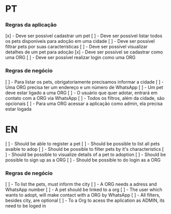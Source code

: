 
# PT

### Regras da aplicação

[x] - Deve ser possível cadastrar um pet 
[ ] - Deve ser possível listar todos os pets disponíveis para adoção em uma cidade
[ ] - Deve ser possível filtrar pets por suas características
[ ] - Deve ser possível visualizar detalhes de um pet para adoção
[x] - Deve ser possível se cadastrar como uma ORG
[ ] - Deve ser possível realizar login como uma ORG

### Regras de negócio

[ ] - Para listar os pets, obrigatoriamente precisamos informar a cidade
[ ] - Uma ORG precisa ter um endereço e um número de WhatsApp
[ ] - Um pet deve estar ligado a uma ORG
[ ] - O usuário que quer adotar, entrará em contato com a ORG via WhatsApp
[ ] - Todos os filtros, além da cidade, são opcionais
[ ] - Para uma ORG acessar a aplicação como admin, ela precisa estar logada

# EN

[ ] - Should be able to register a pet 
[ ] - Should be possible to list all pets avaible to adop
[ ] - Should be possible to filter pets by it's characteristics
[ ] - Should be possible to visualize details of a pet to adoption 
[ ] - Should be possible to sign up as a ORG 
[ ] - Should be possible to do login as a ORG

### Regras de negócio

[ ] - To list the pets, must  inform the city
[ ] - A ORG needs a adress and WhatsApp number
[ ] - A pet should be linked to a org
[ ] - The user which wants to adopt, will make contact with a ORG by WhatsApp 
[ ] - All filters, besides city, are optional
[ ] - To a Org to acess the aplication as ADMIN, its need to be loged in